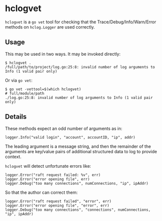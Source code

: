# hclogvet

`hclogvet` is a `go vet` tool for checking that the Trace/Debug/Info/Warn/Error
methods on `hclog.Logger` are used correctly.

## Usage

This may be used in two ways. It may be invoked directly:

    $ hclogvet .
    /full/path/to/project/log.go:25:8: invalid number of log arguments to Info (1 valid pair only)

Or via `go vet`:

    $ go vet -vettool=$(which hclogvet)
    # full/module/path
    ./log.go:25:8: invalid number of log arguments to Info (1 valid pair only)

## Details

These methods expect an odd number of arguments as in:

    logger.Info("valid login", "account", accountID, "ip", addr)

The leading argument is a message string, and then the remainder of the
arguments are key/value pairs of additional structured data to log to provide
context.

`hclogvet` will detect unfortunate errors like:

    logger.Error("raft request failed: %v", err)
    logger.Error("error opening file", err)
    logger.Debug("too many connections", numConnections, "ip", ipAddr)

So that the author can correct them:

    logger.Error("raft request failed", "error", err)
    logger.Error("error opening file", "error", err)
    logger.Debug("too many connections", "connections", numConnections, "ip", ipAddr)
